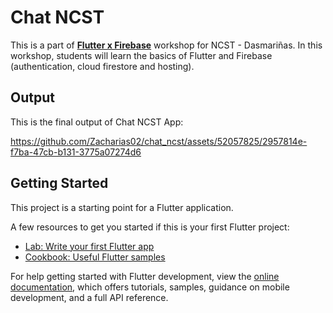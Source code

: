 # Chat NCST

This is a part of [**Flutter x Firebase**](https://www.facebook.com/photo/?fbid=270603882137441&set=a.145345444663286) workshop for NCST - Dasmariñas. In this workshop, students will learn the basics of Flutter and Firebase (authentication, cloud firestore and hosting).


## Output

This is the final output of Chat NCST App:

https://github.com/Zacharias02/chat_ncst/assets/52057825/2957814e-f7ba-47cb-b131-3775a07274d6

## Getting Started

This project is a starting point for a Flutter application.

A few resources to get you started if this is your first Flutter project:

- [Lab: Write your first Flutter app](https://docs.flutter.dev/get-started/codelab)
- [Cookbook: Useful Flutter samples](https://docs.flutter.dev/cookbook)

For help getting started with Flutter development, view the
[online documentation](https://docs.flutter.dev/), which offers tutorials,
samples, guidance on mobile development, and a full API reference.
